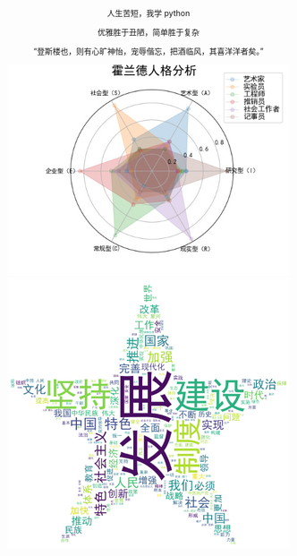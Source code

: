<p align="center">人生苦短，我学 python</p>

<p align="center">
优雅胜于丑陋，简单胜于复杂
</p>

<p align="center">
“登斯楼也，则有心旷神怡，宠辱偕忘，把酒临风，其喜洋洋者矣。”
</p>

![霍兰德人格分析雷达图](https://github.com/jinhesui/python/raw/master/holland_radar.jpg)
![政府工作报告词云](https://github.com/jinhesui/python/raw/master/grwordcloud.png)